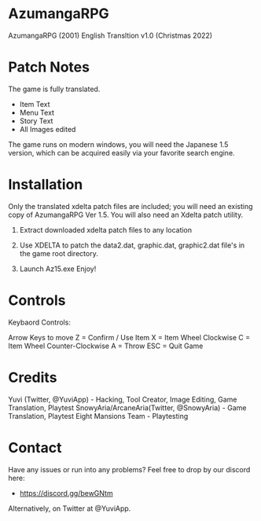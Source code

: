 # AzumangaRPG
AzumangaRPG (2001) English Transltion v1.0 (Christmas 2022)

# Patch Notes #
The game is fully translated.
*  Item Text
*  Menu Text
*  Story Text
*  All Images edited

The game runs on modern windows, you will need the Japanese 1.5 version, which can be acquired easily via your favorite search engine.

# Installation #
Only the translated xdelta patch files are included; you will need an existing copy of AzumangaRPG Ver 1.5.
You will also need an Xdelta patch utility.

1. Extract downloaded xdelta patch files to any location

2. Use XDELTA to patch the data2.dat, graphic.dat, graphic2.dat file's in the game root directory.

3. Launch Az15.exe Enjoy!

# Controls #
Keybaord Controls:

Arrow Keys to move
Z =  Confirm / Use Item
X = Item Wheel Clockwise
C = Item Wheel Counter-Clockwise
A = Throw
ESC = Quit Game


# Credits #
Yuvi (Twitter, @YuviApp) - Hacking, Tool Creator, Image Editing, Game Translation, Playtest
SnowyAria/ArcaneAria(Twitter, @SnowyAria) - Game Translation, Playtest
Eight Mansions Team - Playtesting

# Contact #
Have any issues or run into any problems? Feel free to drop by our discord here:
*  https://discord.gg/bewGNtm

Alternatively, on Twitter at @YuviApp.
